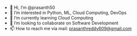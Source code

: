 - 👋 Hi, I’m @prasanth50
- 👀 I’m interested in Python, ML, Cloud Computing, DevOps
- 🌱 I’m currently learning Cloud Computing
- 💞️ I’m looking to collaborate on Software Development
- 📫 How to reach me via mail: prasanthreddy609@gmail.com

<!---
prasanth50/prasanth50 is a ✨ special ✨ repository because its `README.md` (this file) appears on your GitHub profile.
You can click the Preview link to take a look at your changes.
--->
